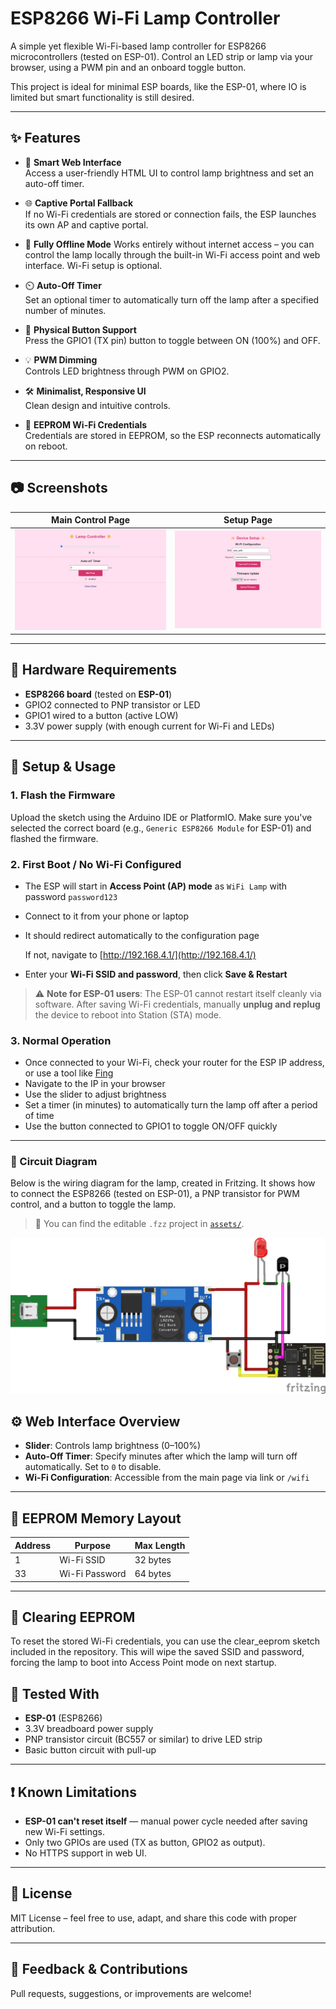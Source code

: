 # ESP8266 Wi-Fi Lamp Controller

A simple yet flexible Wi-Fi-based lamp controller for ESP8266 microcontrollers (tested on ESP-01). Control an LED strip or lamp via your browser, using a PWM pin and an onboard toggle button.

This project is ideal for minimal ESP boards, like the ESP-01, where IO is limited but smart functionality is still desired.

---

## ✨ Features

- 🧠 **Smart Web Interface**  
  Access a user-friendly HTML UI to control lamp brightness and set an auto-off timer.

- 🌐 **Captive Portal Fallback**  
  If no Wi-Fi credentials are stored or connection fails, the ESP launches its own AP and captive portal.

* 📡 **Fully Offline Mode**
  Works entirely without internet access – you can control the lamp locally through the built-in Wi-Fi access point and web interface. Wi-Fi setup is optional.

- ⏲️ **Auto-Off Timer**  
  Set an optional timer to automatically turn off the lamp after a specified number of minutes.

- 🔘 **Physical Button Support**  
  Press the GPIO1 (TX pin) button to toggle between ON (100%) and OFF.

- 💡 **PWM Dimming**  
  Controls LED brightness through PWM on GPIO2.

- 🛠️ **Minimalist, Responsive UI**  
  Clean design and intuitive controls.

- 💾 **EEPROM Wi-Fi Credentials**  
  Credentials are stored in EEPROM, so the ESP reconnects automatically on reboot.

---

## 📷 Screenshots

Main Control Page | Setup Page
:-------------------------:|:-------------------------:
![Main Page](assets/images/main.png) | ![Setup Page](assets/images/setup.png)

---

## 🔌 Hardware Requirements

- **ESP8266 board** (tested on **ESP-01**)
- GPIO2 connected to PNP transistor or LED
- GPIO1 wired to a button (active LOW)
- 3.3V power supply (with enough current for Wi-Fi and LEDs)

---

## 🚀 Setup & Usage

### 1. Flash the Firmware
Upload the sketch using the Arduino IDE or PlatformIO. Make sure you've selected the correct board (e.g., `Generic ESP8266 Module` for ESP-01) and flashed the firmware.

### 2. First Boot / No Wi-Fi Configured

- The ESP will start in **Access Point (AP) mode** as `WiFi Lamp` with password `password123`
- Connect to it from your phone or laptop
- It should redirect automatically to the configuration page

    If not, navigate to [http://192.168.4.1/](http://192.168.4.1/)
- Enter your **Wi-Fi SSID and password**, then click **Save & Restart**

> ⚠️ **Note for ESP-01 users**: The ESP-01 cannot restart itself cleanly via software. After saving Wi-Fi credentials, manually **unplug and replug** the device to reboot into Station (STA) mode.

### 3. Normal Operation

- Once connected to your Wi-Fi, check your router for the ESP IP address, or use a tool like [Fing](https://www.fing.com/)
- Navigate to the IP in your browser
- Use the slider to adjust brightness
- Set a timer (in minutes) to automatically turn the lamp off after a period of time
- Use the button connected to GPIO1 to toggle ON/OFF quickly

---

### 🔌 Circuit Diagram

Below is the wiring diagram for the lamp, created in Fritzing. It shows how to connect the ESP8266 (tested on ESP-01), a PNP transistor for PWM control, and a button to toggle the lamp.

> 📁 You can find the editable `.fzz` project in [`assets/`](assets/esp8266_lamp.fzz).

![Wiring Diagram](assets/images/esp8266_lamp.jpg)

## ⚙️ Web Interface Overview

- **Slider**: Controls lamp brightness (0–100%)
- **Auto-Off Timer**: Specify minutes after which the lamp will turn off automatically. Set to `0` to disable.
- **Wi-Fi Configuration**: Accessible from the main page via link or `/wifi`

---

## 📁 EEPROM Memory Layout

| Address | Purpose          | Max Length |
|---------|------------------|------------|
| 1       | Wi-Fi SSID       | 32 bytes   |
| 33      | Wi-Fi Password   | 64 bytes   |

---

## 🧼 Clearing EEPROM
To reset the stored Wi-Fi credentials, you can use the clear_eeprom sketch included in the repository. This will wipe the saved SSID and password, forcing the lamp to boot into Access Point mode on next startup.

## 🧪 Tested With

- **ESP-01** (ESP8266)
- 3.3V breadboard power supply
- PNP transistor circuit (BC557 or similar) to drive LED strip
- Basic button circuit with pull-up

---

## ❗ Known Limitations

- **ESP-01 can't reset itself** — manual power cycle needed after saving new Wi-Fi settings.
- Only two GPIOs are used (TX as button, GPIO2 as output).
- No HTTPS support in web UI.

---

## 📜 License

MIT License – feel free to use, adapt, and share this code with proper attribution.

---

## 💬 Feedback & Contributions

Pull requests, suggestions, or improvements are welcome!